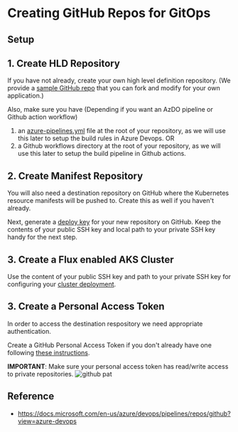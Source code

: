 # Creating GitHub Repos for GitOps

## Setup

## 1. Create HLD Repository

If you have not already, create your own high level definition repository.  (We provide a [sample GitHub repo](https://github.com/andrebriggs/fabrikate-sample-app) that you can fork and modify for your own application.)

Also, make sure you have (Depending if you want an AzDO pipeline or Github action workflow)
1) an [azure-pipelines.yml](../azure-devops/README.md#azure-pipelines-build-yaml) file at the root of your repository, as we will use this later to setup the build rules in Azure Devops.
OR
2) a Github workflows directory at the root of your repository, as we will use this later to setup the build pipeline in Github actions.

## 2. Create Manifest Repository

You will also need a destination repository on GitHub where the Kubernetes resource manifests will be pushed to. Create this as well if you haven't already.

Next, generate a [deploy key](https://developer.github.com/v3/guides/managing-deploy-keys/) for your new repository on GitHub. Keep the contents of your public SSH key and local path to your private SSH key handy for the next step.

## 3. Create a Flux enabled AKS Cluster

Use the content of your public SSH key and path to your private SSH key for configuring your [cluster deployment](../../cluster).

## 3. Create a Personal Access Token

In order to access the destination respository we need appropriate authentication. 

Create a GitHub Personal Access Token if you don't already have one following [these instructions](https://help.github.com/articles/creating-a-personal-access-token-for-the-command-line/).

**IMPORTANT**: Make sure your personal access token has read/write access to private repositories.
![github pat](images/pat-github.png)

## Reference
* https://docs.microsoft.com/en-us/azure/devops/pipelines/repos/github?view=azure-devops